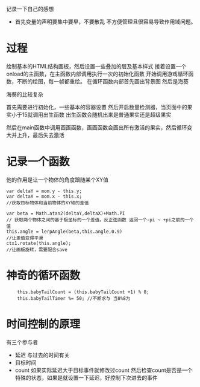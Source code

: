 记录一下自己的感想

- 首先变量的声明要集中要早，不要散乱 不方便管理且很容易导致作用域问题。




# 过程 #
绘制基本的HTML结构画板，然后设置一些叠加的层及基本样式
接着设置一个onload的主函数，在主函数内部调用执行一次的初始化函数
开始调用游戏循环函数，不断的绘图，每一帧都重绘。
在循环函数内部首先画出背景图 然后是海葵


海葵的比较复杂

首先需要进行初始化，一些基本的容器设置
然后开启数量检测器，当页面中的果实小于15就调用出生函数
出生函数会随机出来是普通果实还是超级果实

然后在main函数中调用画画函数，画画函数会画出所有激活的果实，然后循环变大并上升，最后失去激活





# 记录一个函数 #
他的作用是让一个物体的角度跟随某个XY值

	var deltaY = mom.y - this.y; 
	var deltaX = mom.x - this.x;
	//获取目标物体和当前物体的XY轴的差值

	var beta = Math.atan2(deltaY,deltaX)+Math.PI
	// 获取两个物体之间的基于极坐标的一个差值。反正弦函数 返回一个-pi ~ +pi之前的一个值
	this.angle = lerpAngle(beta,this.angle,0.9)
    //让差值变得平滑
	ctx1.rotate(this.angle);
	//让画板旋转，需要配合save 



# 神奇的循环函数 #

 		this.babyTailCount = (this.babyTailCount +1) % 8;
        this.babyTailTimer %= 50; //不断求与 当8%8为


# 时间控制的原理 #
有三个参与者 
 - 延迟 与过去的时间有关
 - 目标时间  
 - count
如果实际延迟大于目标事件就修改过count 然后检查count是否是一个特殊的状态，如果是就设置一下延迟，好控制下次进去的事件